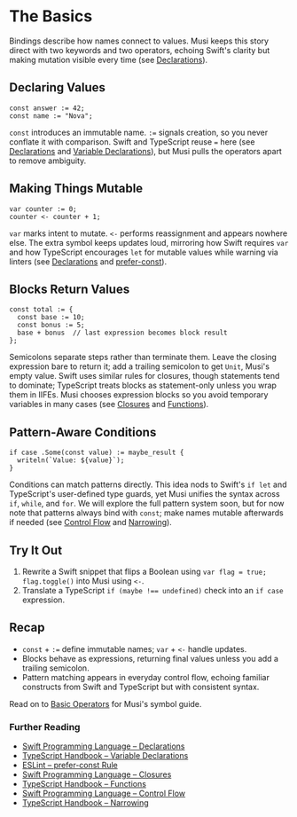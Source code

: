 # The Basics

Bindings describe how names connect to values. Musi keeps this story direct with two keywords and two operators, echoing Swift's clarity but making mutation visible every time (see [Declarations](https://docs.swift.org/swift-book/documentation/the-swift-programming-language/declarations/)).

## Declaring Values

```musi
const answer := 42;
const name := "Nova";
```

`const` introduces an immutable name. `:=` signals creation, so you never conflate it with comparison. Swift and TypeScript reuse `=` here (see [Declarations](https://docs.swift.org/swift-book/documentation/the-swift-programming-language/declarations/) and [Variable Declarations](https://www.typescriptlang.org/docs/handbook/variable-declarations.html)), but Musi pulls the operators apart to remove ambiguity.

## Making Things Mutable

```musi
var counter := 0;
counter <- counter + 1;
```

`var` marks intent to mutate. `<-` performs reassignment and appears nowhere else. The extra symbol keeps updates loud, mirroring how Swift requires `var` and how TypeScript encourages `let` for mutable values while warning via linters (see [Declarations](https://docs.swift.org/swift-book/documentation/the-swift-programming-language/declarations/) and [prefer-const](https://eslint.org/docs/latest/rules/prefer-const)).

## Blocks Return Values

```musi
const total := {
  const base := 10;
  const bonus := 5;
  base + bonus  // last expression becomes block result
};
```

Semicolons separate steps rather than terminate them. Leave the closing expression bare to return it; add a trailing semicolon to get `Unit`, Musi's empty value. Swift uses similar rules for closures, though statements tend to dominate; TypeScript treats blocks as statement-only unless you wrap them in IIFEs. Musi chooses expression blocks so you avoid temporary variables in many cases (see [Closures](https://docs.swift.org/swift-book/documentation/the-swift-programming-language/closures/) and [Functions](https://www.typescriptlang.org/docs/handbook/2/functions.html)).

## Pattern-Aware Conditions

```musi
if case .Some(const value) := maybe_result {
  writeln(`Value: ${value}`);
}
```

Conditions can match patterns directly. This idea nods to Swift's `if let` and TypeScript's user-defined type guards, yet Musi unifies the syntax across `if`, `while`, and `for`. We will explore the full pattern system soon, but for now note that patterns always bind with `const`; make names mutable afterwards if needed (see [Control Flow](https://docs.swift.org/swift-book/documentation/the-swift-programming-language/controlflow/) and [Narrowing](https://www.typescriptlang.org/docs/handbook/2/narrowing.html)).

## Try It Out

1. Rewrite a Swift snippet that flips a Boolean using `var flag = true; flag.toggle()` into Musi using `<-`.
2. Translate a TypeScript `if (maybe !== undefined)` check into an `if case` expression.

## Recap

- `const` + `:=` define immutable names; `var` + `<-` handle updates.
- Blocks behave as expressions, returning final values unless you add a trailing semicolon.
- Pattern matching appears in everyday control flow, echoing familiar constructs from Swift and TypeScript but with consistent syntax.

Read on to [Basic Operators](basic-operators.md) for Musi's symbol guide.

### Further Reading

- [Swift Programming Language – Declarations](https://docs.swift.org/swift-book/documentation/the-swift-programming-language/declarations/)
- [TypeScript Handbook – Variable Declarations](https://www.typescriptlang.org/docs/handbook/variable-declarations.html)
- [ESLint – prefer-const Rule](https://eslint.org/docs/latest/rules/prefer-const)
- [Swift Programming Language – Closures](https://docs.swift.org/swift-book/documentation/the-swift-programming-language/closures/)
- [TypeScript Handbook – Functions](https://www.typescriptlang.org/docs/handbook/2/functions.html)
- [Swift Programming Language – Control Flow](https://docs.swift.org/swift-book/documentation/the-swift-programming-language/controlflow/)
- [TypeScript Handbook – Narrowing](https://www.typescriptlang.org/docs/handbook/2/narrowing.html)
